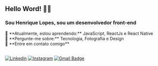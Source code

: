 <h2>
  Hello Word! 👋🏻
</h2>
<h3>
  Sou Henrique Lopes, sou um desenvolvedor front-end
</h3>
🚀 **Atualmente, estou aprendendo:** JavaScript, ReactJs e React Native <br>
💬 **Pergunte-me sobre:** Tecnologia, Fotografia e Design<br>
📣 **Entre em contato comigo**<br>
<br>

[![Linkedin](https://img.shields.io/badge/-LinkedIn-1A1818?style=flat-square&logo=Linkedin&logoColor=white&link=https://www.linkedin.com/in/henrique-silva-9a6b9a1b4/)](https://www.linkedin.com/in/henrique-silva-9a6b9a1b4/) [![Instagram](https://img.shields.io/badge/-Instagram-1A1818?style=flat-square&logo=instagram&logoColor=white&link=https://www.instagram.com/h_lsilva/)](https://www.instagram.com/h_lsilva/)  [![Gmail Badge](https://img.shields.io/badge/-henriquelopesls032@gmail.com-1A1818?style=flat-square&logo=Gmail&logoColor=white&link=mailto:henriquelopesls032@gmail.com)](mailto:henriquelopesls032@gmail.com)
